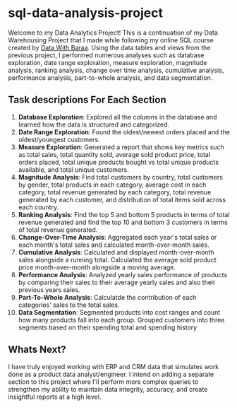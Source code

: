 # sql-data-analysis-project
Welcome to my Data Analytics Project! This is a continuation of my Data Warehousing Project that I made while following my online SQL course created by [Data With Baraa](https://github.com/DataWithBaraa). Using the data tables and views from the previous project, I performed numerous analyses such as database exploration, date range exploration, measure exploration, magnitude analysis, ranking analysis, change over time analysis, cumulative analysis, performance analysis, part-to-whole analysis, and data segmentation. <br>

## Task descriptions For Each Section

1. **Database Exploration**: Explored all the columns in the database and learned how the data is structured and categorized. <br>
2. **Date Range Exploration**: Found the oldest/newest orders placed and the oldest/youngest customers.  <br>
3. **Measure Exploration**: Generated a report that shows key metrics such as total sales, total quantity sold, average sold product price, total orders placed, total unique products bought vs total unique products available, and total unique customers. <br>
4. **Magnitude Analysis**: Find total customers by country, total customers by gender, total products in each category, average cost in each category, total revenue generated by each category, total revenue generated by each customer, and distribution of total items sold across each country. <br>
5. **Ranking Analysis**: Find the top 5 and bottom 5 products in terms of total revenue generated and find the top 10 and bottom 3 customers in terms of total revenue generated. <br>
6. **Change-Over-Time Analysis**: Aggregated each year's total sales or each month's total sales and calculated month-over-month sales. <br>
7. **Cumulative Analysis**: Calculated and displayed month-over-month sales alongside a running total. Calculated the average sold product price month-over-month alongside a moving average. <br>
8. **Performance Analysis**: Analyzed yearly sales performance of products by comparing their sales to their average yearly sales and also their previous years sales. <br>
9. **Part-To-Whole Analysis**: Calculatde the contribution of each categories' sales to the total sales. <br>
10. **Data Segmentation**:   Segmented products into cost ranges and count how many products fall into each group. Grouped customers into three segments based on their spending total and spending history <br>



## Whats Next?
I have truly enjoyed working with ERP and CRM data that simulates work done as a product data analyst/engineer. I intend on adding a separate section to this project where I'll perform more complex queries to strengthen my ability to maintain data integrity, accuracy, and create insightful reports at a high level. 

